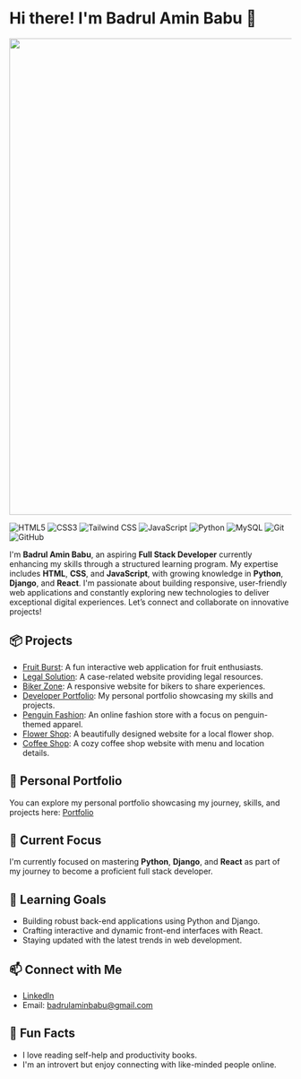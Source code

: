 # Hi there! I'm Badrul Amin Babu 👋

<img src="https://pbs.twimg.com/media/GgTCQbzagAAtgBU?format=jpg&name=small" width="850" />

![HTML5](https://img.shields.io/badge/HTML5-E34F26?style=for-the-badge&logo=html5&logoColor=white)
![CSS3](https://img.shields.io/badge/CSS3-1572B6?style=for-the-badge&logo=css3&logoColor=white)
![Tailwind CSS](https://img.shields.io/badge/TailwindCSS-38B2AC?style=for-the-badge&logo=tailwindcss&logoColor=white)
![JavaScript](https://img.shields.io/badge/JavaScript-F7DF1E?style=for-the-badge&logo=javascript&logoColor=black)
![Python](https://img.shields.io/badge/Python-3776AB?style=for-the-badge&logo=python&logoColor=white)
![MySQL](https://img.shields.io/badge/MySQL-085467?style=for-the-badge&logo=mysql&logoColor=white)
![Git](https://img.shields.io/badge/Git-F05032?style=for-the-badge&logo=git&logoColor=white)
![GitHub](https://img.shields.io/badge/GitHub-181717?style=for-the-badge&logo=github&logoColor=white)

I'm **Badrul Amin Babu**, an aspiring **Full Stack Developer** currently enhancing my skills through a structured learning program. My expertise includes **HTML**, **CSS**, and **JavaScript**, with growing knowledge in **Python**, **Django**, and **React**. I'm passionate about building responsive, user-friendly web applications and constantly exploring new technologies to deliver exceptional digital experiences. Let’s connect and collaborate on innovative projects!

## 📦 Projects

- [Fruit Burst](https://amin-babu.github.io/Fruit-Burst/): A fun interactive web application for fruit enthusiasts.
- [Legal Solution](https://amin-babu.github.io/legal-Solution/): A case-related website providing legal resources.
- [Biker Zone](https://amin-babu.github.io/Biker-Zone/): A responsive website for bikers to share experiences.
- [Developer Portfolio](https://amin-babu.github.io/Dev-Portfolio/): My personal portfolio showcasing my skills and projects.
- [Penguin Fashion](https://amin-babu.github.io/Penguin-Fashion/): An online fashion store with a focus on penguin-themed apparel.
- [Flower Shop](https://amin-babu.github.io/Flower-Shop/): A beautifully designed website for a local flower shop.
- [Coffee Shop](https://amin-babu.github.io/Coffee-House/): A cozy coffee shop website with menu and location details.

## 🔗 Personal Portfolio

You can explore my personal portfolio showcasing my journey, skills, and projects here: [Portfolio](https://amin-babu.github.io/Portfolio/)

## 🔭 Current Focus

I'm currently focused on mastering **Python**, **Django**, and **React** as part of my journey to become a proficient full stack developer.

## 🌱 Learning Goals

- Building robust back-end applications using Python and Django.
- Crafting interactive and dynamic front-end interfaces with React.
- Staying updated with the latest trends in web development.

## 📫 Connect with Me

- [LinkedIn](https://linkedin.com/in/amin-babu)
- Email: badrulaminbabu@gmail.com

## 🎉 Fun Facts

- I love reading self-help and productivity books.
- I'm an introvert but enjoy connecting with like-minded people online.
